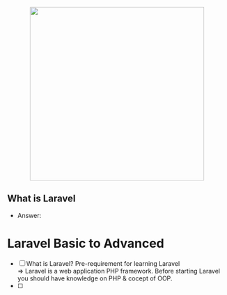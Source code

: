 <p align="center"><a href="https://laravel.com" target="_blank"><img src="https://raw.githubusercontent.com/laravel/art/master/logo-lockup/5%20SVG/2%20CMYK/1%20Full%20Color/laravel-logolockup-cmyk-red.svg" width="400"></a></p>

## What is Laravel
- Answer: 

# Laravel Basic to Advanced
- [ ]  What is Laravel? Pre-requirement for learning Laravel    
    => Laravel is a web application PHP framework. Before starting Laravel you should have knowledge on PHP & cocept of OOP.
- [ ] 
